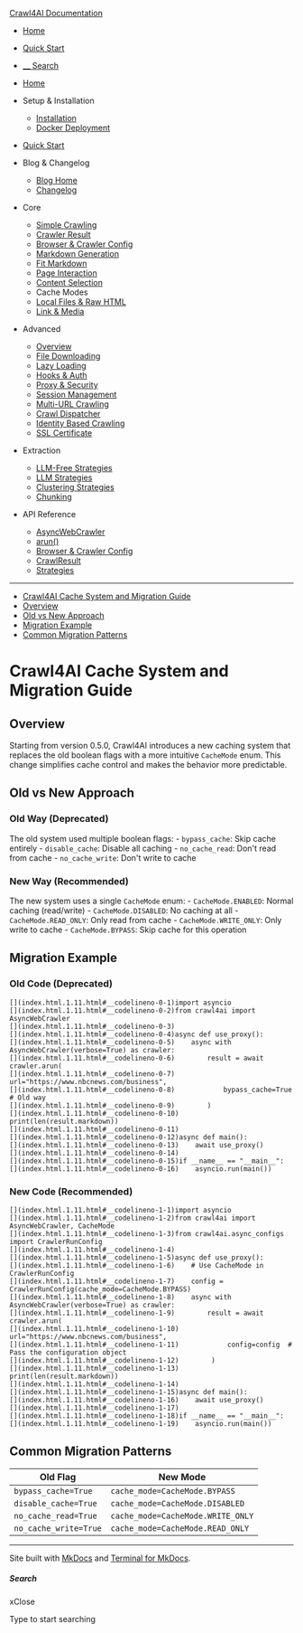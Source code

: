 [Crawl4AI Documentation](index.md)

  * [ Home ](index.md)
  * [ Quick Start ](index.html.1.md)
  * [ __ Search ](index.html.1.11.html#)



  * [Home](index.md)
  * Setup & Installation
    * [Installation](index.html.1.1.md)
    * [Docker Deployment](index.html.1.2.md)
  * [Quick Start](index.html.1.md)
  * Blog & Changelog
    * [Blog Home](index.html.1.3.md)
    * [Changelog](https://github.com/unclecode/crawl4ai/blob/main/CHANGELOG.md)
  * Core
    * [Simple Crawling](index.html.1.4.md)
    * [Crawler Result](index.html.1.5.md)
    * [Browser & Crawler Config](index.html.1.6.md)
    * [Markdown Generation](index.html.1.7.md)
    * [Fit Markdown](index.html.1.8.md)
    * [Page Interaction](index.html.1.9.md)
    * [Content Selection](index.html.1.10.md)
    * Cache Modes
    * [Local Files & Raw HTML](index.html.1.12.md)
    * [Link & Media](index.html.1.13.md)
  * Advanced
    * [Overview](index.html.1.14.md)
    * [File Downloading](index.html.1.15.md)
    * [Lazy Loading](index.html.1.16.md)
    * [Hooks & Auth](index.html.1.17.md)
    * [Proxy & Security](index.html.1.18.md)
    * [Session Management](index.html.1.19.md)
    * [Multi-URL Crawling](index.html.1.20.md)
    * [Crawl Dispatcher](index.html.1.21.md)
    * [Identity Based Crawling](index.html.1.22.md)
    * [SSL Certificate](index.html.1.23.md)
  * Extraction
    * [LLM-Free Strategies](index.html.1.24.md)
    * [LLM Strategies](index.html.1.25.md)
    * [Clustering Strategies](index.html.1.26.md)
    * [Chunking](index.html.1.27.md)
  * API Reference
    * [AsyncWebCrawler](index.html.1.28.md)
    * [arun()](index.html.1.29.md)
    * [Browser & Crawler Config](index.html.1.30.md)
    * [CrawlResult](index.html.1.31.md)
    * [Strategies](index.html.1.32.md)



* * *

  * [Crawl4AI Cache System and Migration Guide](index.html.1.11.html#crawl4ai-cache-system-and-migration-guide)
  * [Overview](index.html.1.11.html#overview)
  * [Old vs New Approach](index.html.1.11.html#old-vs-new-approach)
  * [Migration Example](index.html.1.11.html#migration-example)
  * [Common Migration Patterns](index.html.1.11.html#common-migration-patterns)



# Crawl4AI Cache System and Migration Guide

## Overview

Starting from version 0.5.0, Crawl4AI introduces a new caching system that replaces the old boolean flags with a more intuitive `CacheMode` enum. This change simplifies cache control and makes the behavior more predictable.

## Old vs New Approach

### Old Way (Deprecated)

The old system used multiple boolean flags: \- `bypass_cache`: Skip cache entirely \- `disable_cache`: Disable all caching \- `no_cache_read`: Don't read from cache \- `no_cache_write`: Don't write to cache

### New Way (Recommended)

The new system uses a single `CacheMode` enum: \- `CacheMode.ENABLED`: Normal caching (read/write) \- `CacheMode.DISABLED`: No caching at all \- `CacheMode.READ_ONLY`: Only read from cache \- `CacheMode.WRITE_ONLY`: Only write to cache \- `CacheMode.BYPASS`: Skip cache for this operation

## Migration Example

### Old Code (Deprecated)
    
    
    [](index.html.1.11.html#__codelineno-0-1)import asyncio
    [](index.html.1.11.html#__codelineno-0-2)from crawl4ai import AsyncWebCrawler
    [](index.html.1.11.html#__codelineno-0-3)
    [](index.html.1.11.html#__codelineno-0-4)async def use_proxy():
    [](index.html.1.11.html#__codelineno-0-5)    async with AsyncWebCrawler(verbose=True) as crawler:
    [](index.html.1.11.html#__codelineno-0-6)        result = await crawler.arun(
    [](index.html.1.11.html#__codelineno-0-7)            url="https://www.nbcnews.com/business",
    [](index.html.1.11.html#__codelineno-0-8)            bypass_cache=True  # Old way
    [](index.html.1.11.html#__codelineno-0-9)        )
    [](index.html.1.11.html#__codelineno-0-10)        print(len(result.markdown))
    [](index.html.1.11.html#__codelineno-0-11)
    [](index.html.1.11.html#__codelineno-0-12)async def main():
    [](index.html.1.11.html#__codelineno-0-13)    await use_proxy()
    [](index.html.1.11.html#__codelineno-0-14)
    [](index.html.1.11.html#__codelineno-0-15)if __name__ == "__main__":
    [](index.html.1.11.html#__codelineno-0-16)    asyncio.run(main())
    

### New Code (Recommended)
    
    
    [](index.html.1.11.html#__codelineno-1-1)import asyncio
    [](index.html.1.11.html#__codelineno-1-2)from crawl4ai import AsyncWebCrawler, CacheMode
    [](index.html.1.11.html#__codelineno-1-3)from crawl4ai.async_configs import CrawlerRunConfig
    [](index.html.1.11.html#__codelineno-1-4)
    [](index.html.1.11.html#__codelineno-1-5)async def use_proxy():
    [](index.html.1.11.html#__codelineno-1-6)    # Use CacheMode in CrawlerRunConfig
    [](index.html.1.11.html#__codelineno-1-7)    config = CrawlerRunConfig(cache_mode=CacheMode.BYPASS)  
    [](index.html.1.11.html#__codelineno-1-8)    async with AsyncWebCrawler(verbose=True) as crawler:
    [](index.html.1.11.html#__codelineno-1-9)        result = await crawler.arun(
    [](index.html.1.11.html#__codelineno-1-10)            url="https://www.nbcnews.com/business",
    [](index.html.1.11.html#__codelineno-1-11)            config=config  # Pass the configuration object
    [](index.html.1.11.html#__codelineno-1-12)        )
    [](index.html.1.11.html#__codelineno-1-13)        print(len(result.markdown))
    [](index.html.1.11.html#__codelineno-1-14)
    [](index.html.1.11.html#__codelineno-1-15)async def main():
    [](index.html.1.11.html#__codelineno-1-16)    await use_proxy()
    [](index.html.1.11.html#__codelineno-1-17)
    [](index.html.1.11.html#__codelineno-1-18)if __name__ == "__main__":
    [](index.html.1.11.html#__codelineno-1-19)    asyncio.run(main())
    

## Common Migration Patterns

Old Flag | New Mode  
---|---  
`bypass_cache=True` | `cache_mode=CacheMode.BYPASS`  
`disable_cache=True` | `cache_mode=CacheMode.DISABLED`  
`no_cache_read=True` | `cache_mode=CacheMode.WRITE_ONLY`  
`no_cache_write=True` | `cache_mode=CacheMode.READ_ONLY`  
  
* * *

Site built with [MkDocs](http://www.mkdocs.org) and [Terminal for MkDocs](https://github.com/ntno/mkdocs-terminal). 

##### Search

xClose

Type to start searching

